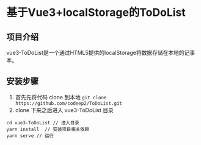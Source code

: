 # 基于Vue3+localStorage的ToDoList
## 项目介绍
vue3-ToDoList是一个通过HTML5提供的localStorage将数据存储在本地的记事本。

## 安装步骤
1. 首先先将代码 clone 到本地
`git clone https://github.com/codeep2/ToDoList.git`
2. clone 下来之后进入 vue3-ToDoList 目录
```
cd vue3-ToDoList // 进入目录
yarn install  // 安装项目相关依赖
yarn serve // 运行
```
